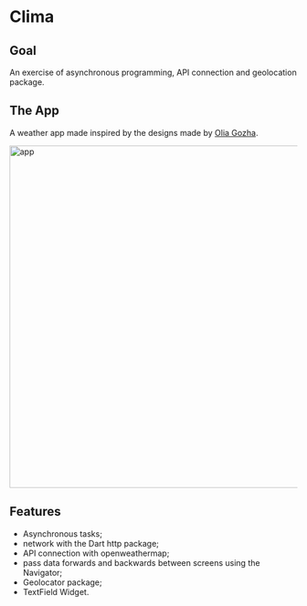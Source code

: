 # Clima

## Goal
An exercise of asynchronous programming, API connection and geolocation package.

## The App
A weather app made inspired by the designs made by [Olia Gozha](https://dribbble.com/shots/4663154-).

<img src="images/app.gif" alt="app" height="600"/>

## Features
- Asynchronous tasks;
- network with the Dart http package;
- API connection with openweathermap;
- pass data forwards and backwards between screens using the Navigator;
- Geolocator package;
- TextField Widget.
